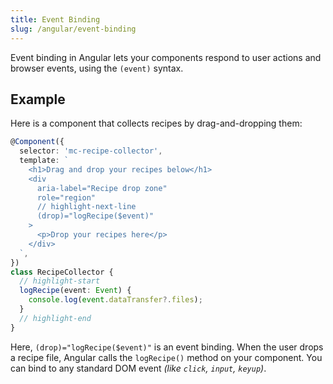 ```yaml
---
title: Event Binding
slug: /angular/event-binding
---
```


Event binding in Angular lets your components respond to user actions and browser events, using the `(event)` syntax.

## Example

Here is a component that collects recipes by drag-and-dropping them:

```ts
@Component({
  selector: 'mc-recipe-collector',
  template: `
    <h1>Drag and drop your recipes below</h1>
    <div
      aria-label="Recipe drop zone"
      role="region"
      // highlight-next-line
      (drop)="logRecipe($event)"
    >
      <p>Drop your recipes here</p>
    </div>
  `,
})
class RecipeCollector {
  // highlight-start
  logRecipe(event: Event) {
    console.log(event.dataTransfer?.files);
  }
  // highlight-end
}
```

Here, `(drop)="logRecipe($event)"` is an event binding. When the user drops a recipe file, Angular calls the `logRecipe()` method on your component. You can bind to any standard DOM event _(like `click`, `input`, `keyup`)_.
